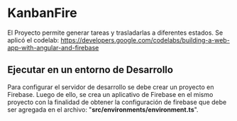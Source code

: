 # KanbanFire

El Proyecto permite generar tareas y trasladarlas a diferentes estados. Se aplicó el codelab: https://developers.google.com/codelabs/building-a-web-app-with-angular-and-firebase

## Ejecutar en un entorno de Desarrollo

Para configurar el servidor de desarrollo se debe crear un proyecto en Firebase. Luego de ello, se crea un aplicativo de Firebase en el mismo proyecto con la finalidad de obtener la configuración de firebase que debe ser agregada en el archivo: "**src/environments/environment.ts**".